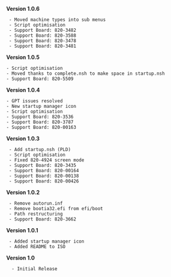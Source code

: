 **Version 1.0.6**
```
 - Moved machine types into sub menus
 - Script optimisation
 - Support Board: 820-3482
 - Support Board: 820-3588
 - Support Board: 820-3478
 - Support Board: 820-3481
```
**Version 1.0.5**
 ```
 - Script optimisation
 - Moved thanks to complete.nsh to make space in startup.nsh
 - Support Board: 820-5509
 ```
**Version 1.0.4**
 ```
 - GPT issues resolved
 - New startup manager icon
 - Script optimisation
 - Support Board: 820-3536
 - Support Board: 820-3787
 - Support Board: 820-00163
 ```
**Version 1.0.3**
```
 - Add startup.nsh (PLD)
 - Script optimisation
 - Fixed 820-4924 screen mode
 - Support Board: 820-3435
 - Support Board: 820-00164
 - Support Board: 820-00138
 - Support Board: 820-00426
```
**Version 1.0.2**
```
 - Remove autorun.inf
 - Remove bootia32.efi from efi/boot
 - Path restructuring
 - Support Board: 820-3662
```
**Version 1.0.1**
```
 - Added startup manager icon
 - Added README to ISO
```
**Version 1.0**
```
  - Initial Release
```